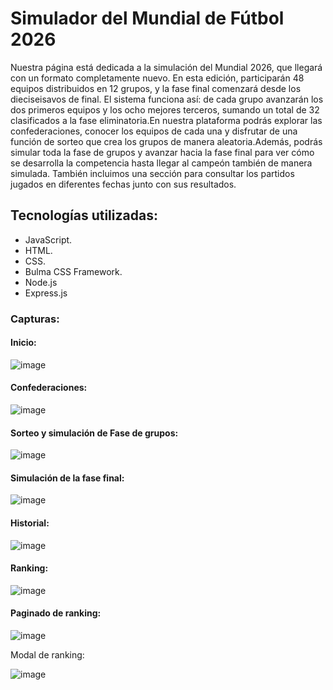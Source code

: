 # Simulador del Mundial de Fútbol 2026
Nuestra página está dedicada a la simulación del Mundial 2026, que llegará con un formato completamente nuevo. En esta edición, participarán 48 equipos distribuidos en 12 grupos, y la fase final comenzará desde los dieciseisavos de final. El sistema funciona así: de cada grupo avanzarán los dos primeros equipos y los ocho mejores terceros, sumando un total de 32 clasificados a la fase eliminatoria.En nuestra plataforma podrás explorar las confederaciones, conocer los equipos de cada una y disfrutar de una función de sorteo que crea los grupos de manera aleatoria.Además, podrás simular toda la fase de grupos y avanzar hacia la fase final para ver cómo se desarrolla la competencia hasta llegar al campeón también de manera simulada. También incluimos una sección para consultar los partidos jugados en diferentes fechas junto con sus resultados.

## Tecnologías utilizadas:
- JavaScript.
- HTML.
- CSS.
- Bulma CSS Framework.
- Node.js
- Express.js

### Capturas:

#### Inicio:

![image](https://github.com/user-attachments/assets/a2d991d6-bbcc-4b8d-8ade-c9732f3023f4)

#### Confederaciones:

![image](https://github.com/user-attachments/assets/034a4eb7-0878-46be-86d3-eb4814ae2749)

#### Sorteo y simulación de Fase de grupos:

![image](https://github.com/user-attachments/assets/0f86c3b9-1a61-43d4-96f5-20f0d92f1ae9)

#### Simulación de la fase final:

![image](https://github.com/user-attachments/assets/53f935e1-c987-4f1a-bbb8-6e50ae6aee9f)

#### Historial:

![image](https://github.com/user-attachments/assets/d8c10316-3598-4252-9ee1-089a9c3a50da)

#### Ranking:

![image](https://github.com/user-attachments/assets/d3af87cc-2037-4788-9d87-22e0cf271543)

#### Paginado de ranking:

![image](https://github.com/user-attachments/assets/78e15392-c5b9-4a05-b40d-e694de5fcc12)

Modal de ranking:

![image](https://github.com/user-attachments/assets/4c34e750-6ebc-4ffd-82b9-cdaa99b51b16)

